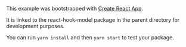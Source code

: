 This example was bootstrapped with [Create React App](https://github.com/facebook/create-react-app).

It is linked to the react-hook-model package in the parent directory for development purposes.

You can run `yarn install` and then `yarn start` to test your package.
